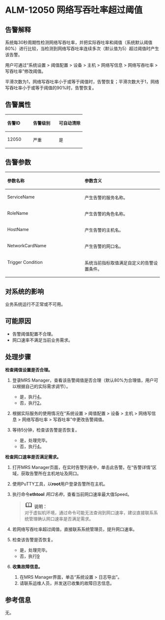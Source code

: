 # ALM-12050 网络写吞吐率超过阈值<a name="ZH-CN_TOPIC_0174499400"></a>

## 告警解释<a name="zh-cn_topic_0093195099_zh-cn_topic_0087154418_zh-cn_topic_0087039440_section45345163"></a>

系统每30秒周期性检测网络写吞吐率，并把实际吞吐率和阈值（系统默认阈值80%）进行比较，当检测到网络写吞吐率连续多次（默认值为5）超过阈值时产生该告警。

用户可通过“系统设置 \> 阈值配置 \> 设备 \> 主机 \> 网络写信息 \> 网络写吞吐率 \> 写吞吐率”修改阈值。

平滑次数为1，网络写吞吐率小于或等于阈值时，告警恢复；平滑次数大于1，网络写吞吐率小于或等于阈值的90%时，告警恢复。

## 告警属性<a name="zh-cn_topic_0093195099_zh-cn_topic_0087154418_zh-cn_topic_0087039440_section5453291"></a>

<a name="zh-cn_topic_0093195099_zh-cn_topic_0087154418_zh-cn_topic_0087039440_table23930420"></a>
<table><thead align="left"><tr id="zh-cn_topic_0093195099_zh-cn_topic_0087154418_zh-cn_topic_0087039440_row6912640"><th class="cellrowborder" valign="top" width="33.33333333333333%" id="mcps1.1.4.1.1"><p id="zh-cn_topic_0093195099_zh-cn_topic_0087154418_zh-cn_topic_0087039440_p23052935"><a name="zh-cn_topic_0093195099_zh-cn_topic_0087154418_zh-cn_topic_0087039440_p23052935"></a><a name="zh-cn_topic_0093195099_zh-cn_topic_0087154418_zh-cn_topic_0087039440_p23052935"></a>告警ID</p>
</th>
<th class="cellrowborder" valign="top" width="33.33333333333333%" id="mcps1.1.4.1.2"><p id="zh-cn_topic_0093195099_zh-cn_topic_0087154418_zh-cn_topic_0087039440_p55348467"><a name="zh-cn_topic_0093195099_zh-cn_topic_0087154418_zh-cn_topic_0087039440_p55348467"></a><a name="zh-cn_topic_0093195099_zh-cn_topic_0087154418_zh-cn_topic_0087039440_p55348467"></a>告警级别</p>
</th>
<th class="cellrowborder" valign="top" width="33.33333333333333%" id="mcps1.1.4.1.3"><p id="zh-cn_topic_0093195099_zh-cn_topic_0087154418_zh-cn_topic_0087039440_p54040876"><a name="zh-cn_topic_0093195099_zh-cn_topic_0087154418_zh-cn_topic_0087039440_p54040876"></a><a name="zh-cn_topic_0093195099_zh-cn_topic_0087154418_zh-cn_topic_0087039440_p54040876"></a>可自动清除</p>
</th>
</tr>
</thead>
<tbody><tr id="zh-cn_topic_0093195099_zh-cn_topic_0087154418_zh-cn_topic_0087039440_row15234841"><td class="cellrowborder" valign="top" width="33.33333333333333%" headers="mcps1.1.4.1.1 "><p id="zh-cn_topic_0093195099_zh-cn_topic_0087154418_zh-cn_topic_0087039440_p26062627"><a name="zh-cn_topic_0093195099_zh-cn_topic_0087154418_zh-cn_topic_0087039440_p26062627"></a><a name="zh-cn_topic_0093195099_zh-cn_topic_0087154418_zh-cn_topic_0087039440_p26062627"></a>12050</p>
</td>
<td class="cellrowborder" valign="top" width="33.33333333333333%" headers="mcps1.1.4.1.2 "><p id="zh-cn_topic_0093195099_zh-cn_topic_0087154418_zh-cn_topic_0087039440_p30698033"><a name="zh-cn_topic_0093195099_zh-cn_topic_0087154418_zh-cn_topic_0087039440_p30698033"></a><a name="zh-cn_topic_0093195099_zh-cn_topic_0087154418_zh-cn_topic_0087039440_p30698033"></a>严重</p>
</td>
<td class="cellrowborder" valign="top" width="33.33333333333333%" headers="mcps1.1.4.1.3 "><p id="zh-cn_topic_0093195099_zh-cn_topic_0087154418_zh-cn_topic_0087039440_p3512748"><a name="zh-cn_topic_0093195099_zh-cn_topic_0087154418_zh-cn_topic_0087039440_p3512748"></a><a name="zh-cn_topic_0093195099_zh-cn_topic_0087154418_zh-cn_topic_0087039440_p3512748"></a>是</p>
</td>
</tr>
</tbody>
</table>

## 告警参数<a name="zh-cn_topic_0093195099_zh-cn_topic_0087154418_zh-cn_topic_0087039440_section49079619"></a>

<a name="zh-cn_topic_0093195099_zh-cn_topic_0087154418_zh-cn_topic_0087039440_table16097147"></a>
<table><thead align="left"><tr id="zh-cn_topic_0093195099_zh-cn_topic_0087154418_zh-cn_topic_0087039440_row57612784"><th class="cellrowborder" valign="top" width="50%" id="mcps1.1.3.1.1"><p id="zh-cn_topic_0093195099_zh-cn_topic_0087154418_zh-cn_topic_0087039440_p36123922"><a name="zh-cn_topic_0093195099_zh-cn_topic_0087154418_zh-cn_topic_0087039440_p36123922"></a><a name="zh-cn_topic_0093195099_zh-cn_topic_0087154418_zh-cn_topic_0087039440_p36123922"></a>参数名称</p>
</th>
<th class="cellrowborder" valign="top" width="50%" id="mcps1.1.3.1.2"><p id="zh-cn_topic_0093195099_zh-cn_topic_0087154418_zh-cn_topic_0087039440_p40356556"><a name="zh-cn_topic_0093195099_zh-cn_topic_0087154418_zh-cn_topic_0087039440_p40356556"></a><a name="zh-cn_topic_0093195099_zh-cn_topic_0087154418_zh-cn_topic_0087039440_p40356556"></a>参数含义</p>
</th>
</tr>
</thead>
<tbody><tr id="zh-cn_topic_0093195099_zh-cn_topic_0087154418_zh-cn_topic_0087039440_row47655623"><td class="cellrowborder" valign="top" width="50%" headers="mcps1.1.3.1.1 "><p id="zh-cn_topic_0093195099_zh-cn_topic_0087154418_zh-cn_topic_0087039440_p34900267"><a name="zh-cn_topic_0093195099_zh-cn_topic_0087154418_zh-cn_topic_0087039440_p34900267"></a><a name="zh-cn_topic_0093195099_zh-cn_topic_0087154418_zh-cn_topic_0087039440_p34900267"></a>ServiceName</p>
</td>
<td class="cellrowborder" valign="top" width="50%" headers="mcps1.1.3.1.2 "><p id="zh-cn_topic_0093195099_zh-cn_topic_0087154418_zh-cn_topic_0087039440_p8349342"><a name="zh-cn_topic_0093195099_zh-cn_topic_0087154418_zh-cn_topic_0087039440_p8349342"></a><a name="zh-cn_topic_0093195099_zh-cn_topic_0087154418_zh-cn_topic_0087039440_p8349342"></a>产生告警的服务名称。</p>
</td>
</tr>
<tr id="zh-cn_topic_0093195099_zh-cn_topic_0087154418_zh-cn_topic_0087039440_row8035222"><td class="cellrowborder" valign="top" width="50%" headers="mcps1.1.3.1.1 "><p id="zh-cn_topic_0093195099_zh-cn_topic_0087154418_zh-cn_topic_0087039440_p46873254"><a name="zh-cn_topic_0093195099_zh-cn_topic_0087154418_zh-cn_topic_0087039440_p46873254"></a><a name="zh-cn_topic_0093195099_zh-cn_topic_0087154418_zh-cn_topic_0087039440_p46873254"></a>RoleName</p>
</td>
<td class="cellrowborder" valign="top" width="50%" headers="mcps1.1.3.1.2 "><p id="zh-cn_topic_0093195099_zh-cn_topic_0087154418_zh-cn_topic_0087039440_p38637210"><a name="zh-cn_topic_0093195099_zh-cn_topic_0087154418_zh-cn_topic_0087039440_p38637210"></a><a name="zh-cn_topic_0093195099_zh-cn_topic_0087154418_zh-cn_topic_0087039440_p38637210"></a>产生告警的角色名称。</p>
</td>
</tr>
<tr id="zh-cn_topic_0093195099_zh-cn_topic_0087154418_zh-cn_topic_0087039440_row12190573"><td class="cellrowborder" valign="top" width="50%" headers="mcps1.1.3.1.1 "><p id="zh-cn_topic_0093195099_zh-cn_topic_0087154418_zh-cn_topic_0087039440_p47912371"><a name="zh-cn_topic_0093195099_zh-cn_topic_0087154418_zh-cn_topic_0087039440_p47912371"></a><a name="zh-cn_topic_0093195099_zh-cn_topic_0087154418_zh-cn_topic_0087039440_p47912371"></a>HostName</p>
</td>
<td class="cellrowborder" valign="top" width="50%" headers="mcps1.1.3.1.2 "><p id="zh-cn_topic_0093195099_zh-cn_topic_0087154418_zh-cn_topic_0087039440_p55696849"><a name="zh-cn_topic_0093195099_zh-cn_topic_0087154418_zh-cn_topic_0087039440_p55696849"></a><a name="zh-cn_topic_0093195099_zh-cn_topic_0087154418_zh-cn_topic_0087039440_p55696849"></a>产生告警的主机名。</p>
</td>
</tr>
<tr id="zh-cn_topic_0093195099_zh-cn_topic_0087154418_zh-cn_topic_0087039440_row31509601"><td class="cellrowborder" valign="top" width="50%" headers="mcps1.1.3.1.1 "><p id="zh-cn_topic_0093195099_zh-cn_topic_0087154418_zh-cn_topic_0087039440_p2140920"><a name="zh-cn_topic_0093195099_zh-cn_topic_0087154418_zh-cn_topic_0087039440_p2140920"></a><a name="zh-cn_topic_0093195099_zh-cn_topic_0087154418_zh-cn_topic_0087039440_p2140920"></a>NetworkCardName</p>
</td>
<td class="cellrowborder" valign="top" width="50%" headers="mcps1.1.3.1.2 "><p id="zh-cn_topic_0093195099_zh-cn_topic_0087154418_zh-cn_topic_0087039440_p39196794"><a name="zh-cn_topic_0093195099_zh-cn_topic_0087154418_zh-cn_topic_0087039440_p39196794"></a><a name="zh-cn_topic_0093195099_zh-cn_topic_0087154418_zh-cn_topic_0087039440_p39196794"></a>产生告警的网口名。</p>
</td>
</tr>
<tr id="zh-cn_topic_0093195099_zh-cn_topic_0087154418_zh-cn_topic_0087039440_row17226832"><td class="cellrowborder" valign="top" width="50%" headers="mcps1.1.3.1.1 "><p id="zh-cn_topic_0093195099_zh-cn_topic_0087154418_zh-cn_topic_0087039440_p53196128"><a name="zh-cn_topic_0093195099_zh-cn_topic_0087154418_zh-cn_topic_0087039440_p53196128"></a><a name="zh-cn_topic_0093195099_zh-cn_topic_0087154418_zh-cn_topic_0087039440_p53196128"></a>Trigger Condition</p>
</td>
<td class="cellrowborder" valign="top" width="50%" headers="mcps1.1.3.1.2 "><p id="zh-cn_topic_0093195099_zh-cn_topic_0087154418_zh-cn_topic_0087039440_p13919121"><a name="zh-cn_topic_0093195099_zh-cn_topic_0087154418_zh-cn_topic_0087039440_p13919121"></a><a name="zh-cn_topic_0093195099_zh-cn_topic_0087154418_zh-cn_topic_0087039440_p13919121"></a>系统当前指标取值满足自定义的告警设置条件。</p>
</td>
</tr>
</tbody>
</table>

## 对系统的影响<a name="zh-cn_topic_0093195099_zh-cn_topic_0087154418_zh-cn_topic_0087039440_section39063389"></a>

业务系统运行不正常或不可用。

## 可能原因<a name="zh-cn_topic_0093195099_zh-cn_topic_0087154418_zh-cn_topic_0087039440_section16026187"></a>

-   告警阈值配置不合理。
-   网口速率不满足当前业务需求。

## 处理步骤<a name="zh-cn_topic_0093195099_zh-cn_topic_0087154418_zh-cn_topic_0087039440_section10017956"></a>

**检查阈值设置是否合理。**

1.  登录MRS Manager，查看该告警阈值是否合理（默认80%为合理值，用户可以根据自己的实际需求调节）。
    -   是，执行[4](#zh-cn_topic_0093195099_zh-cn_topic_0087154418_zh-cn_topic_0087039440_li4094243815441)。
    -   否，执行[2](#zh-cn_topic_0093195099_zh-cn_topic_0087154418_zh-cn_topic_0087039440_li4243330315441)。

2.  <a name="zh-cn_topic_0093195099_zh-cn_topic_0087154418_zh-cn_topic_0087039440_li4243330315441"></a>根据实际服务的使用情况在“系统设置 \> 阈值配置 \> 设备 \> 主机 \> 网络写信息 \> 网络写吞吐率 \> 写吞吐率”中更改告警阈值。
3.  等待5分钟，检查该告警是否恢复。
    -   是，处理完毕。
    -   否，执行[4](#zh-cn_topic_0093195099_zh-cn_topic_0087154418_zh-cn_topic_0087039440_li4094243815441)。


**检查网口速率是否满足需求。**

1.  <a name="zh-cn_topic_0093195099_zh-cn_topic_0087154418_zh-cn_topic_0087039440_li4094243815441"></a>打开MRS Manager页面，在实时告警列表中，单击此告警。在“告警详情”区域，获取告警所在主机地址及网口。
2.  使用PuTTY工具，以**root**用户登录告警所在主机。
3.  执行命令**ethtool** _网口名称_，查看当前网口速率最大值Speed。

    >![](public_sys-resources/icon-note.gif) **说明：**   
    >对于虚拟机环境，通过命令可能无法查询到网口速率，建议直接联系系统管理确认网口速率是否满足需求。  

4.  若网络写吞吐率超过阈值，直接联系系统管理员，提升网口速率。
5.  检查该告警是否恢复。
    -   是，处理完毕。
    -   否，执行[9](#zh-cn_topic_0093195099_zh-cn_topic_0087154418_li1726490111414)

6.  <a name="zh-cn_topic_0093195099_zh-cn_topic_0087154418_li1726490111414"></a>**收集故障信息。**
    1.  在MRS Manager界面，单击“系统设置 \> 日志导出”。
    2.  请联系运维人员，并发送已收集的故障日志信息。


## 参考信息<a name="zh-cn_topic_0093195099_zh-cn_topic_0087154418_zh-cn_topic_0087039440_section23052747"></a>

无。

